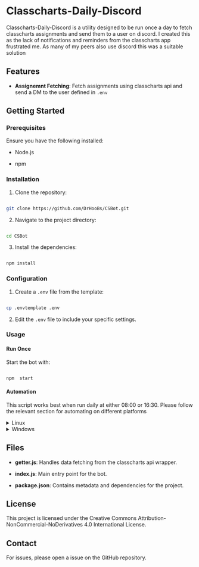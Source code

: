 # Classcharts-Daily-Discord

  

Classcharts-Daily-Discord is a utility designed to be run once a day to fetch classcharts assignments and send them to a user on discord. I created this as the lack of notifications and reminders from the classcharts app frustrated me. As many of my peers also use discord this was a suitable solution

  

## Features

  

-  **Assignemnt Fetching**: Fetch assignments using classcharts api and send a DM to the user defined in `.env`

  

## Getting Started

  

### Prerequisites

  

Ensure you have the following installed:

- Node.js

- npm

  

### Installation

  

1. Clone the repository:

```bash

git clone https://github.com/DrHooBs/CSBot.git

```

2. Navigate to the project directory:

```bash

cd CSBot

```

3. Install the dependencies:

```bash

npm install

```

  

### Configuration

  

1. Create a `.env` file from the template:

```bash

cp .envtemplate .env

```

2. Edit the `.env` file to include your specific settings.

  

### Usage

#### Run Once

Start the bot with:

```bash

npm  start

```

#### Automation

This script works best when run daily at either 08:00 or 16:30. Please follow the relevant section for automating on different platforms

  

<details>
	<summary>Linux</summary>

First, create a new **systemd** timer unit file with a `.timer` extension.

```console

foo@bar:~$ sudo nano /etc/systemd/system/assignment.timer

```

Whilst in the nano editor add the following content:

```txt

[Unit]
Description=Discord Assignment Fetcher.

[Timer]
OnCalendar=Mon,Fri *-*-* 08:00:00

[Install]
WantedBy=timers.target

```

Next, create a service unit file that will correspond to the `.timer`. This should be in the same directory

```console

foo@bar:~$ sudo nano /etc/systemd/system/assignment.service

```

Whilst in the nano editor add the following content:

```txt

[Unit]
Description=Discord Assignment Fetcher.

[Service]
ExecStart=/path/to/repo/start.sh

[Install]
WantedBy=multi-user.targer

```

Finally, enable and start the timer

```console

foo@bar:~$ sudo systemctl enable assignment.timer
foo@bar:~$ sudo systemctl start assigment.timer

```

</details>

<details> 
<summary>Windows</summary>

1.  Open  **Start**.
2.  Search for  **Task Scheduler**, and click the top result to open the app.
3.  Right-click the "Task Scheduler Library" branch and select the  **New Folder**  option.
4. Type a name for the folder – for example, MyTasks. (This step isn't required, but it's recommended to keep your tasks separate from the system and apps tasks.)
5.  Click the  **OK**  button.
6.  Expand the "Task Scheduler Library" branch and select the  **MyTasks**  folder.
7.  Click the  **Action**  menu.
8.  Select the **"Create Basic Task"**  option.
9. In the "Name" setting, write `assignment getter`.
10. Click the **Next** button 
11. Select the **Monthly** Option
12. Click the **Next** Button
13. Use the **Months** drop-down to select which months to exlude. e.g. August (Hopefully you won't have assignments then)
14. Use the **Days** drop-down to select whether you recieve the service runs on weekends or if you would only like the service to run on particlar day(s)
15. Click the **Next** button
16. Select the **Start a program** option
17. In the "Program/Script" setting specify the path. `C:\path\to\repo\start.bat`
18. Click the **Finish** button


</details>

  
  

## Files

  

-  **getter.js**: Handles data fetching from the classcharts api wrapper.

-  **index.js**: Main entry point for the bot.

-  **package.json**: Contains metadata and dependencies for the project.

  

## License

  

This project is licensed under the Creative Commons Attribution-NonCommercial-NoDerivatives 4.0 International License.

  

## Contact
For issues, please open a issue on the GitHub repository.
